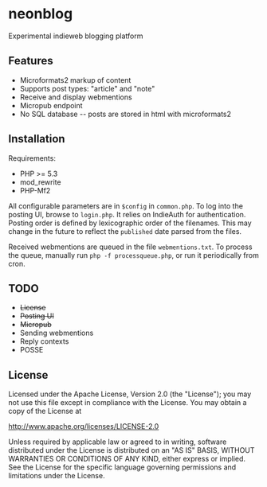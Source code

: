neonblog
========

Experimental indieweb blogging platform

Features
--------

* Microformats2 markup of content
* Supports post types: "article" and "note"
* Receive and display webmentions
* Micropub endpoint
* No SQL database -- posts are stored in html with microformats2

Installation
------------

Requirements:

* PHP >= 5.3
* mod_rewrite
* PHP-Mf2

All configurable parameters are in `$config` in `common.php`. To log into the posting UI, browse to `login.php`. It relies on IndieAuth for authentication. Posting order is defined by lexicographic
order of the filenames. This may change in the future to reflect the `published` date parsed from the files.

Received webmentions are queued in the file `webmentions.txt`. To process the queue, manually run
`php -f processqueue.php`, or run it periodically from cron.

TODO
----

* ~~License~~
* ~~Posting UI~~
* ~~Micropub~~
* Sending webmentions
* Reply contexts
* POSSE

License
-------

Licensed under the Apache License, Version 2.0 (the "License");
you may not use this file except in compliance with the License.
You may obtain a copy of the License at

http://www.apache.org/licenses/LICENSE-2.0

Unless required by applicable law or agreed to in writing, software
distributed under the License is distributed on an "AS IS" BASIS,
WITHOUT WARRANTIES OR CONDITIONS OF ANY KIND, either express or implied.
See the License for the specific language governing permissions and
limitations under the License.
